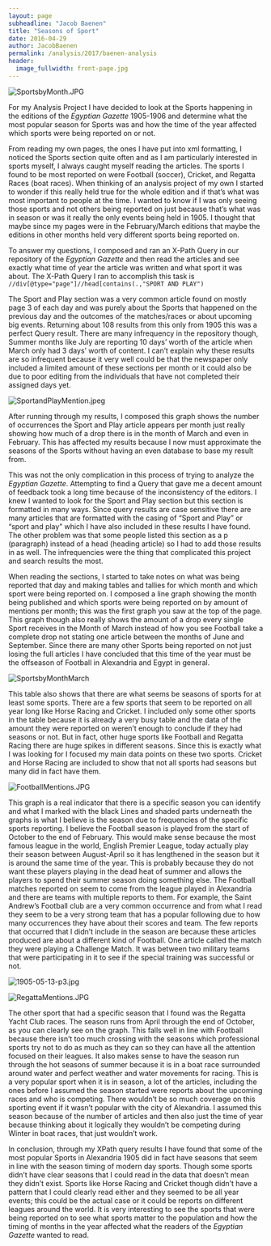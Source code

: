 ```yaml
---
layout: page
subheadline: "Jacob Baenen"
title: "Seasons of Sport"
date: 2016-04-29
author: JacobBaenen
permalink: /analysis/2017/baenen-analysis
header:
  image_fullwidth: front-page.jpg
---
```

![SportsbyMonth.JPG](SportsbyMonth.JPG)

For my Analysis Project I have decided to look at the Sports happening in the editions of the *Egyptian Gazette* 1905-1906 and determine what the most popular season for Sports was and how the time of the year affected which sports were being reported on or not.

From reading my own pages, the ones I have put into xml formatting, I noticed the Sports section quite often and as I am particularly interested in sports myself, I always caught myself reading the articles. The sports I found to be most reported on were Football (soccer), Cricket, and Regatta Races (boat races). When thinking of an analysis project of my own I started to wonder if this really held true for the whole edition and if that’s what was most important to people at the time. I wanted to know if I was only seeing those sports and not others being reported on just because that’s what was in season or was it really the only events being held in 1905. I thought that maybe since my pages were in the February/March editions that maybe the editions in other months held very different sports being reported on.

To answer my questions, I composed and ran an X-Path Query in our repository of the *Egyptian Gazette* and then read the articles and see exactly what time of year the article was written and what sport it was about. The X-Path Query I ran to accomplish this task is `//div[@type="page"]//head[contains(.,"SPORT AND PLAY")`

The Sport and Play section was a very common article found on mostly page 3 of each day and was purely about the Sports that happened on the previous day and the outcomes of the matches/races or about upcoming big events. Returning about 108 results from this only from 1905 this was a perfect Query result. There are many infrequency in the repository though, Summer months like July are reporting 10 days’ worth of the article when March only had 3 days’ worth of content. I can’t explain why these results are so infrequent because it very well could be that the newspaper only included a limited amount of these sections per month or it could also be due to poor editing from the individuals that have not completed their assigned days yet.

![SportandPlayMention.jpeg](SportandPlayMention.jpeg)

After running through my results, I composed this graph shows the number of occurrences the Sport and Play article appears per month just really showing how much of a drop there is in the month of March and even in February. This has affected my results because I now must approximate the seasons of the Sports without having an even database to base my result from.

This was not the only complication in this process of trying to analyze the *Egyptian Gazette*. Attempting to find a Query that gave me a decent amount of feedback took a long time because of the inconsistency of the editors. I knew I wanted to look for the Sport and Play section but this section is formatted in many ways. Since query results are case sensitive there are many articles that are formatted with the casing of “Sport and Play” or “sport and play” which I have also included in these results I have found. The other problem was that some people listed this section as a p (paragraph) instead of a head (heading article) so I had to add those results in as well. The infrequencies were the thing that complicated this project and search results the most.

When reading the sections, I started to take notes on what was being reported that day and making tables and tallies for which month and which sport were being reported on. I composed a line graph showing the month being published and which sports were being reported on by amount of mentions per month; this was the first graph you saw at the top of the page. This graph though also really shows the amount of a drop every single Sport receives in the Month of March instead of how you see Football take a complete drop not stating one article between the months of June and September. Since there are many other Sports being reported on not just losing the full articles I have concluded that this time of the year must be the offseason of Football in Alexandria and Egypt in general.

![SportsbyMonthMarch](SportsbyMonthMarch.jpg)

This table also shows that there are what seems be seasons of sports for at least some sports. There are a few sports that seem to be reported on all year long like Horse Racing and Cricket. I included only some other sports in the table because it is already a very busy table and the data of the amount they were reported on weren’t enough to conclude if they had seasons or not. But in fact, other huge sports like Football and Regatta Racing there are huge spikes in different seasons. Since this is exactly what I was looking for I focused my main data points on these two sports. Cricket and Horse Racing are included to show that not all sports had seasons but many did in fact have them.

![FootballMentions.JPG](FootballMentions.JPG)

This graph is a real indicator that there is a specific season you can identify and what I marked with the black Lines and shaded parts underneath the graphs is what I believe is the season due to frequencies of the specific sports reporting. I believe the Football season is played from the start of October to the end of February. This would make sense because the most famous league in the world, English Premier League, today actually play their season between August-April so it has lengthened in the season but it is around the same time of the year. This is probably because they do not want these players playing in the dead heat of summer and allows the players to spend their summer season doing something else. The Football matches reported on seem to come from the league played in Alexandria and there are teams with multiple reports to them. For example, the Saint Andrew’s Football club are a very common occurrence and from what I read they seem to be a very strong team that has a popular following due to how many occurrences they have about their scores and team. The few reports that occurred that I didn’t include in the season are because these articles produced are about a different kind of Football. One article called the match they were playing a Challenge Match. It was between two military teams that were participating in it to see if the special training was successful or not.

![1905-05-13-p3.jpg](1905-05-13-p3.jpg)

![RegattaMentions.JPG](RegattaMentions.JPG)

The other sport that had a specific season that I found was the Regatta Yacht Club races. The season runs from April through the end of October, as you can clearly see on the graph. This falls well in line with Football because there isn’t too much crossing with the seasons which professional sports try not to do as much as they can so they can have all the attention focused on their leagues. It also makes sense to have the season run through the hot seasons of summer because it is in a boat race surrounded around water and perfect weather and water movements for racing. This is a very popular sport when it is in season, a lot of the articles, including the ones before I assumed the season started were reports about the upcoming races and who is competing. There wouldn’t be so much coverage on this sporting event if it wasn’t popular with the city of Alexandria. I assumed this season because of the number of articles and then also just the time of year because thinking about it logically they wouldn’t be competing during Winter in boat races, that just wouldn’t work.

In conclusion, through my XPath query results I have found that some of the most popular Sports in Alexandria 1905 did in fact have seasons that seem in line with the season timing of modern day sports. Though some sports didn’t have clear seasons that I could read in the data that doesn’t mean they didn’t exist. Sports like Horse Racing and Cricket though didn’t have a pattern that I could clearly read either and they seemed to be all year events; this could be the actual case or it could be reports on different leagues around the world. It is very interesting to see the sports that were being reported on to see what sports matter to the population and how the timing of months in the year affected what the readers of the *Egyptian Gazette* wanted to read.
